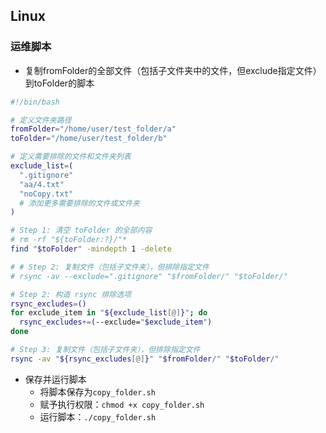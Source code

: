 ## Linux
### 运维脚本
* 复制fromFolder的全部文件（包括子文件夹中的文件，但exclude指定文件）到toFolder的脚本
```bash
#!/bin/bash

# 定义文件夹路径
fromFolder="/home/user/test_folder/a"
toFolder="/home/user/test_folder/b"

# 定义需要排除的文件和文件夹列表
exclude_list=(
  ".gitignore"
  "aa/4.txt"
  "noCopy.txt"
  # 添加更多需要排除的文件或文件夹
)

# Step 1: 清空 toFolder 的全部内容
# rm -rf "${toFolder:?}/"*
find "$toFolder" -mindepth 1 -delete

# # Step 2: 复制文件（包括子文件夹），但排除指定文件
# rsync -av --exclude=".gitignore" "$fromFolder/" "$toFolder/"

# Step 2: 构造 rsync 排除选项
rsync_excludes=()
for exclude_item in "${exclude_list[@]}"; do
  rsync_excludes+=(--exclude="$exclude_item")
done

# Step 3: 复制文件（包括子文件夹），但排除指定文件
rsync -av "${rsync_excludes[@]}" "$fromFolder/" "$toFolder/"
```
  + 保存并运行脚本
    - 将脚本保存为`copy_folder.sh`   
    - 赋予执行权限：`chmod +x copy_folder.sh`
    - 运行脚本：`./copy_folder.sh`
